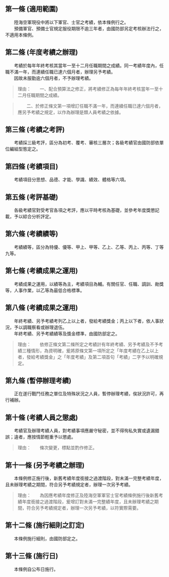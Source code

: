 第一條 (適用範圍)
-----------------
　　陸海空軍現役中將以下軍官、士官之考績，依本條例行之。  
　　預備軍官、預備士官規定服役期限不逾三年者，由國防部另定考核辦法行之，不適用本條例。  


第二條 (年度考績之辦理)
-----------------------
　　考績於每年年終考核其當年一至十二月任職期間之成績。同一考績年度內，任職不滿一年，而連續任職已達六個月者，辦理另予考績。  
　　因故未服勤逾六個月者，不予辦理考績。  
> 理由：　　一、配合預算法之修正，將考績修正為每年年終考核當年一至十二月任職期間之成績。

> 　　二、於修正條文第一項增訂任職不滿一年，而連續任職已達六個月者，應另予考績之規定，以作為辦理是類人員考績之依據。



第三條 (考績之考評)
-------------------
　　考績採三級考評，區分為初考、覆考、審核三層次；各級考績官由國防部依單位編組型態定之。  


第四條 (考績項目)
-----------------
　　考績項目分思想、品德、才能、學識、績效、體格等六項。  


第五條 (考評基礎)
-----------------
　　各級考績官對受考官各項之考評，應以平時考核為基礎，並參考年度獎懲記載，予以綜合分析評定。  


第六條 (考績績等)
-----------------
　　考績績等，區分為特優、優等、甲上、甲等、乙上、乙等、丙上、丙等、丁等九等。  


第七條 (考績成果之運用)
-----------------------
　　考績成果之運用，以績等為主，考績項目為輔。有關任官、任職、調訓、勛獎等，人事作業，以乙等為最低合格標準。  


第八條 (考績成果之運用)
-----------------------
　　年終考績、另予考績考列乙上以上者，發給考績獎金；丙上以下者，依人事狀況，予以調職察看或辦理退伍。  
　　年終考績、另予考績績等及獎金標準，由國防部定之。  
> 理由：　　依修正條文第二條所定之考績計有年終考績、另予考績及不予考績三種情形，為資明確，爰將原條文第一項所定之「年度考績在乙上以上者，發給考績獎金」之「年度考績」及第二項首句「考績」二字予以明確規定。



第九條 (暫停辦理考績)
---------------------
　　正在遂行戰鬥任務之單位及特殊狀況之人員，暫停辦理考績，俟狀況許可，再行補辦。  


第十條 (考績人員之懲處)
-----------------------
　　考績官及辦理考績人員，對考績事項應嚴守秘密，並不得徇私失實或遺漏錯誤；違者，應按情節輕重予以懲處。  
> 理由：　　條次變更，標點並酌作修正。



第十一條 (另予考績之辦理)
-------------------------
　　本條例修正施行後，新舊考績年度銜接之過渡階段，對未滿一完整考績年度，且未辦理考績之期間，符合另予考績規定者，辦理一次另予考績。  
> 理由：　　為因應考績年度修正及陸海空軍軍官士官考績條例施行後新舊考績年度銜接之過渡階段，爰增訂對未滿一完整績年度，且未辦理考績之期間，符合另予考績規定者，辦理一次另予考績，以符實際需要。



第十二條 (施行細則之訂定)
-------------------------
　　本條例施行細則，由國防部定之。  


第十三條 (施行日)
-----------------
　　本條例自公布日施行。